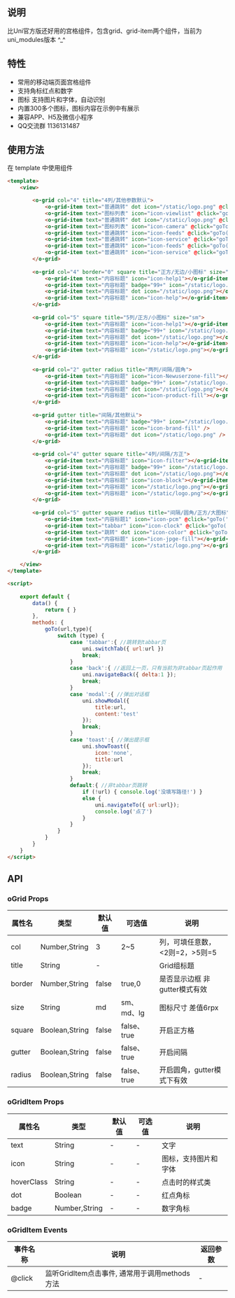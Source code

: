 ## 说明

比Uni官方版还好用的宫格组件，包含grid、grid-item两个组件，当前为uni_modules版本 ^_^

## 特性

- 常用的移动端页面宫格组件
- 支持角标红点和数字
- 图标 支持图片和字体，自动识别
- 内置300多个图标，图标内容在示例中有展示
- 兼容APP、H5及微信小程序
- QQ交流群 1136131487



## 使用方法

在 template 中使用组件 

```html
<template>
	<view>

		<o-grid col="4" title="4列/其他参数默认">
			<o-grid-item text="普通跳转" dot icon="/static/logo.png" @click="goTo('../test/test')" />
			<o-grid-item text="图标列表" icon="icon-viewlist" @click="goTo('../tabbar/tabbar','tabbar')" />
			<o-grid-item text="普通跳转" dot icon="/static/logo.png" @click="goTo('../test/test')" />
			<o-grid-item text="图标列表" icon="icon-camera" @click="goTo('../tabbar/tabbar','tabbar')" />
			<o-grid-item text="普通跳转" icon="icon-feeds" @click="goTo('../test/test')" />
			<o-grid-item text="普通跳转" icon="icon-service" @click="goTo('../test/test')" />
			<o-grid-item text="普通跳转" icon="icon-feeds" @click="goTo('../test/test')" />
			<o-grid-item text="普通跳转" icon="icon-service" @click="goTo('../test/test')" />
		</o-grid>
	
		<o-grid col="4" border="0" square title="正方/无边/小图标" size="sm">
			<o-grid-item text="内容标题" icon="icon-help1"></o-grid-item>
			<o-grid-item text="内容标题" badge="99+" icon="/static/logo.png"></o-grid-item>
			<o-grid-item text="内容标题" dot icon="/static/logo.png"></o-grid-item>
			<o-grid-item text="内容标题" icon="icon-help"></o-grid-item>
		</o-grid>
	
		<o-grid col="5" square title="5列/正方/小图标" size="sm">
			<o-grid-item text="内容标题" icon="icon-help1"></o-grid-item>
			<o-grid-item text="内容标题" badge="99+" icon="/static/logo.png"></o-grid-item>
			<o-grid-item text="内容标题" dot icon="/static/logo.png"></o-grid-item>
			<o-grid-item text="内容标题" icon="icon-help"></o-grid-item>
			<o-grid-item text="内容标题" icon="/static/logo.png"></o-grid-item>
		</o-grid>
	
		<o-grid col="2" gutter radius title="两列/间隔/圆角">
			<o-grid-item text="内容标题" icon="icon-Newuserzone-fill"></o-grid-item>
			<o-grid-item text="内容标题" badge="99+" icon="/static/logo.png"></o-grid-item>
			<o-grid-item text="内容标题" dot icon="/static/logo.png"></o-grid-item>
			<o-grid-item text="内容标题" icon="icon-product-fill"></o-grid-item>
		</o-grid>
	
		<o-grid gutter title="间隔/其他默认">
			<o-grid-item text="内容标题" badge="99+" icon="/static/logo.png" />
			<o-grid-item text="内容标题" icon="icon-brand-fill" />
			<o-grid-item text="内容标题" dot icon="/static/logo.png" />
		</o-grid>
		
		<o-grid col="4" gutter square title="4列/间隔/方正">
			<o-grid-item text="内容标题" icon="icon-filter"></o-grid-item>
			<o-grid-item text="内容标题" badge="99+" icon="/static/logo.png"></o-grid-item>
			<o-grid-item text="内容标题" dot icon="/static/logo.png"></o-grid-item>
			<o-grid-item text="内容标题" icon="icon-block"></o-grid-item>
			<o-grid-item text="内容标题" icon="/static/logo.png"></o-grid-item>
			<o-grid-item text="内容标题" icon="/static/logo.png"></o-grid-item>
		</o-grid>
		
		<o-grid col="5" gutter square radius title="间隔/圆角/正方/大图标" size="sm">
			<o-grid-item text="内容标题1" icon="icon-pcm" @click="goTo('../test/test')" />
			<o-grid-item text="tabbar" icon="icon-clock" @click="goTo('../tabbar/tabbar','tabbar')" />
			<o-grid-item text="跳转" dot icon="icon-color" @click="goTo('../test/test')" />
			<o-grid-item text="内容标题" icon="icon-jpge-fill"></o-grid-item>
			<o-grid-item text="内容标题" icon="/static/logo.png"></o-grid-item>
		</o-grid>

	</view>
</template>

<script>
	
	export default {
		data() {
			return { }
		},
		methods: {
			goTo(url,type){
				switch (type) {
					case 'tabbar':{ //跳转到tabbar页
						uni.switchTab({ url:url })
						break;
					}
					case 'back':{ //返回上一页，只有当前为非tabbar页起作用
						uni.navigateBack({ delta:1 });
						break;
					}
					case 'modal':{ //弹出对话框
						uni.showModal({
							title:url,
							content:'test'
						});
						break;
					}
					case 'toast':{ //弹出提示框
						uni.showToast({
							icon:'none',
							title:url
						});
						break;
					}
					default:{ //非tabbar页跳转
						if (!url) { console.log('没填写路径!') }
						else {
							uni.navigateTo({ url:url});
							console.log('点了')
						}
					}
				}
			}
		}
	}
</script>

```



## API

### oGrid Props

| 属性名   | 类型           | 默认值 | 可选值      | 说明                            |
| -------- | -------------- | ------ | ----------- | ------------------------------ |
| col      | Number,String  | 3      | 2~5         | 列，可填任意数，<2则=2，>5则=5  |
| title    | String         | -      |             | Grid组标题                     |
| border   | Number,String  | false  | true,0      | 是否显示边框 非gutter模式有效   |
| size     | String         | md     | sm、md、lg  | 图标尺寸 差值6rpx              |
| square   | Boolean,String | false  | false、true | 开启正方格                      |
| gutter   | Boolean,String | false  | false、true | 开启间隔                        |
| radius   | Boolean,String | false  | false、true | 开启圆角，gutter模式下有效       |



### oGridItem Props

| 属性名     | 类型          | 默认值 | 可选值 | 说明                      |
| ---------- | ------------- | ------ | ------ | ------------------------ |
| text       | String        | -      | -      | 文字                     |
| icon       | String        | -      | -      | 图标，支持图片和字体      |
| hoverClass | String        | -      | -      | 点击时的样式类            |
| dot        | Boolean       | -      | -      | 红点角标                 |
| badge      | Number,String | -      | -      | 数字角标                 |

### oGridItem Events
| 事件名称 | 说明                                        | 返回参数 |
| ------- | ------------------------------------------ | ------ |
| @click  | 监听GridItem点击事件, 通常用于调用methods方法  | - |